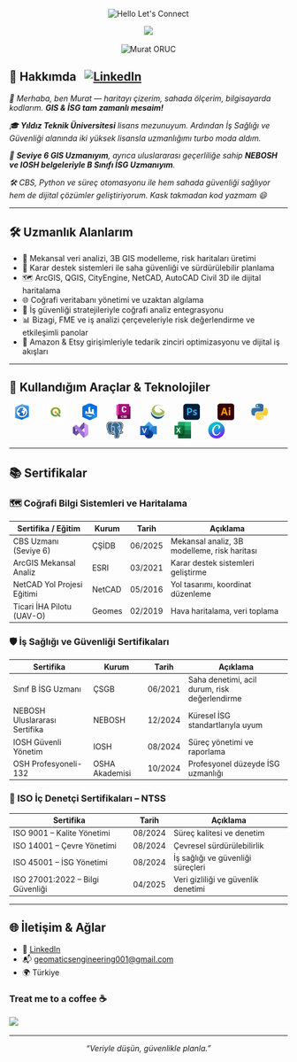 <p align="center">
  <img src="https://readme-typing-svg.demolab.com?font=Fira+Code&size=32&pause=1000&color=0A66C2&center=true&vCenter=true&width=600&lines=Hello,+Let's+Connect!" alt="Hello Let's Connect" />
</p>

<p align="center">
  <img src="https://www.emojiall.com/images/240/microsoft-teams/1f44b.png" width="50"/>
</p>
<p align="center">
  <img src="https://readme-typing-svg.demolab.com?font=Fira+Code&size=32&pause=1000&color=0A66C2&center=true&vCenter=true&width=600&lines=Murat+ORUC" alt="Murat ORUC" />
</p>

<h2 align="left">
  🧭 Hakkımda&nbsp;&nbsp;
  <a href="https://www.linkedin.com/in/kendi-kullanici-adin/" target="_blank">
    <img src="https://img.shields.io/badge/LinkedIn-0A66C2?style=flat-square&logo=linkedin&logoColor=white" alt="LinkedIn" />
  </a>
</h2>

*👋 Merhaba, ben Murat — haritayı çizerim, sahada ölçerim, bilgisayarda kodlarım. **GIS & İSG tam zamanlı mesaim!***

*🎓 **Yıldız Teknik Üniversitesi** lisans mezunuyum. Ardından İş Sağlığı ve Güvenliği alanında iki yüksek lisansla uzmanlığımı turbo moda aldım.*

*📜 **Seviye 6 GIS Uzmanıyım**, ayrıca uluslararası geçerliliğe sahip **NEBOSH ve IOSH belgeleriyle B Sınıfı İSG Uzmanıyım**.*

*🛠️ CBS, Python ve süreç otomasyonu ile hem sahada güvenliği sağlıyor hem de dijital çözümler geliştiriyorum. Kask takmadan kod yazmam 😄*


---

## 🛠️ Uzmanlık Alanlarım

- 📍 Mekansal veri analizi, 3B GIS modelleme, risk haritaları üretimi  
- 🧠 Karar destek sistemleri ile saha güvenliği ve sürdürülebilir planlama  
- 🗺️ ArcGIS, QGIS, CityEngine, NetCAD, AutoCAD Civil 3D ile dijital haritalama  
- 🌐 Coğrafi veritabanı yönetimi ve uzaktan algılama  
- 🔐 İş güvenliği stratejileriyle coğrafi analiz entegrasyonu  
- 📊 Bizagi, FME ve iş analizi çerçeveleriyle risk değerlendirme ve etkileşimli panolar  
- 🛒 Amazon & Etsy girişimleriyle tedarik zinciri optimizasyonu ve dijital iş akışları

---

## 🧰 Kullandığım Araçlar & Teknolojiler

<p align="center">
  <img src="https://github.com/Murat69000/Murat69000/blob/main/ArcGIS_Pro.png?raw=true" width="30"/> &nbsp;&nbsp;&nbsp;&nbsp;&nbsp;&nbsp;
  <img src="https://github.com/Murat69000/Murat69000/blob/main/QGIS.png?raw=true" width="30"/> &nbsp;&nbsp;&nbsp;&nbsp;&nbsp;&nbsp;
  <img src="https://github.com/Murat69000/Murat69000/blob/main/CityEngine.png?raw=true" width="30"/> &nbsp;&nbsp;&nbsp;&nbsp;&nbsp;&nbsp;
  <img src="https://github.com/Murat69000/Murat69000/blob/main/AutoCAD_Civil_3D.png?raw=true" width="30"/> &nbsp;&nbsp;&nbsp;&nbsp;&nbsp;&nbsp;
  <img src="https://github.com/Murat69000/Murat69000/blob/main/GlobalMapper.png?raw=true" width="30"/> &nbsp;&nbsp;&nbsp;&nbsp;&nbsp;&nbsp;
  <img src="https://github.com/Murat69000/Murat69000/blob/main/Adobe_Photoshop.png?raw=true" width="30"/> &nbsp;&nbsp;&nbsp;&nbsp;&nbsp;&nbsp;
  <img src="https://github.com/Murat69000/Murat69000/blob/main/Adobe_Illustrator.png?raw=true" width="30"/> &nbsp;&nbsp;&nbsp;&nbsp;&nbsp;&nbsp;
  <img src="https://github.com/Murat69000/Murat69000/blob/main/Python.png?raw=true" width="30"/> &nbsp;&nbsp;&nbsp;&nbsp;&nbsp;&nbsp;
  <img src="https://github.com/Murat69000/Murat69000/blob/main/Visual_Studio.png?raw=true" width="30"/> &nbsp;&nbsp;&nbsp;&nbsp;&nbsp;&nbsp;
  <img src="https://github.com/Murat69000/Murat69000/blob/main/PostgreSQL.png?raw=true" width="30"/> &nbsp;&nbsp;&nbsp;&nbsp;&nbsp;&nbsp;
  <img src="https://github.com/Murat69000/Murat69000/blob/main/Microsoft_Visio.png?raw=true" width="30"/> &nbsp;&nbsp;&nbsp;&nbsp;&nbsp;&nbsp;
  <img src="https://github.com/Murat69000/Murat69000/blob/main/Microsoft_Excel.png?raw=true" width="30"/> &nbsp;&nbsp;&nbsp;&nbsp;&nbsp;&nbsp;
  <img src="https://github.com/Murat69000/Murat69000/blob/main/Canva.png?raw=true" width="30"/>
</p>

---

## 📚 Sertifikalar

### 🗺️ Coğrafi Bilgi Sistemleri ve Haritalama


| Sertifika / Eğitim                  | Kurum                         | Tarih     | Açıklama                                      |
|------------------------------------|-------------------------------|-----------|-----------------------------------------------|
| CBS Uzmanı (Seviye 6)              | ÇŞİDB                         | 06/2025   | Mekansal analiz, 3B modelleme, risk haritası  |
| ArcGIS Mekansal Analiz             | ESRI                          | 03/2021   | Karar destek sistemleri geliştirme            |
| NetCAD Yol Projesi Eğitimi         | NetCAD                        | 05/2016   | Yol tasarımı, koordinat düzenleme             |
| Ticari İHA Pilotu (UAV-O)          | Geomes                        | 02/2019   | Hava haritalama, veri toplama                 |


### 🛡️ İş Sağlığı ve Güvenliği Sertifikaları


| Sertifika                          | Kurum                         | Tarih     | Açıklama                                      |
|-----------------------------------|-------------------------------|-----------|-----------------------------------------------|
| Sınıf B İSG Uzmanı                | ÇSGB                          | 06/2021   | Saha denetimi, acil durum, risk değerlendirme |
| NEBOSH Uluslararası Sertifika     | NEBOSH                        | 12/2024   | Küresel İSG standartlarıyla uyum              |
| IOSH Güvenli Yönetim              | IOSH                          | 08/2024   | Süreç yönetimi ve raporlama                   |
| OSH Profesyoneli-132              | OSHA Akademisi                | 10/2024   | Profesyonel düzeyde İSG uzmanlığı             |


  ### 🧪 ISO İç Denetçi Sertifikaları – NTSS
  

| Sertifika                          | Tarih     | Açıklama                                      |
|-----------------------------------|-----------|-----------------------------------------------|
| ISO 9001 – Kalite Yönetimi        | 08/2024   | Süreç kalitesi ve denetim                     |
| ISO 14001 – Çevre Yönetimi        | 08/2024   | Çevresel sürdürülebilirlik                   |
| ISO 45001 – İSG Yönetimi          | 08/2024   | İş sağlığı ve güvenliği süreçleri             |
| ISO 27001:2022 – Bilgi Güvenliği  | 04/2025   | Veri gizliliği ve güvenlik denetimi           |


---

## 🌐 İletişim & Ağlar

- 💼 [LinkedIn](https://linkedin.com/in/kullaniciadi)  
- 📬 geomaticsengineering001@gmail.com
- 🌍 Türkiye


### Treat me to a coffee ☕


[<img src="https://cdn.buymeacoffee.com/buttons/v2/default-yellow.png" width="180">](https://www.buymeacoffee.com/Murat69000)

---

<p align="center">
  <em>“Veriyle düşün, güvenlikle planla.”</em>
</p>

